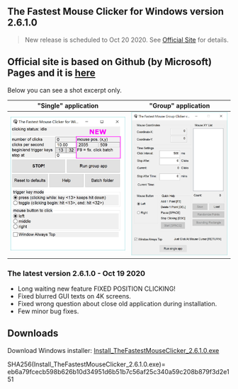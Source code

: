 The Fastest Mouse Clicker for Windows version 2.6.1.0
-----------------------------------------------------

> New release is scheduled to Oct 20 2020. See [Official Site](https://windows-2048.github.io/The-Fastest-Mouse-Clicker-for-Windows/) for details.

Official site is based on Github (by Microsoft) Pages and it is [here](https://windows-2048.github.io/The-Fastest-Mouse-Clicker-for-Windows/)
--------------------------------------------------------------------------------------

Below you can see a shot excerpt only.

"Single" application | "Group" application
----- | -----
![The Fastest Mouse Clicker for Windows version 2.6.1.0: "Single" application](docs/screenshots_new/v2.6.1.0/mw_v2.6.1.0.jpg?raw=true) | ![The Fastest Mouse Clicker for Windows version 2.6.1.0: "Group" application](docs/screenshots_new/v2.6.1.0/mw_groupapp_v2.6.1.0.jpg?raw=true)

### The latest version 2.6.1.0 - Oct 19 2020

* Long waiting new feature FIXED POSITION CLICKING!
* Fixed blurred GUI texts on 4K screens.
* Fixed wrong question about close old application during installation.
* Few minor bug fixes.

## Downloads

Download Windows installer: [Install_TheFastestMouseClicker_2.6.1.0.exe](https://gitlab.com/mashanovedad/The-Fastest-Mouse-Clicker-for-Windows/-/raw/master/WindowsInstaller/Install_TheFastestMouseClicker_2.6.1.0.exe?inline=false)

SHA256(Install_TheFastestMouseClicker_2.6.1.0.exe)= eb6a79fcecb598b626b10d34951d6b51b7c56af25c340a59c208b879f3d2e151
